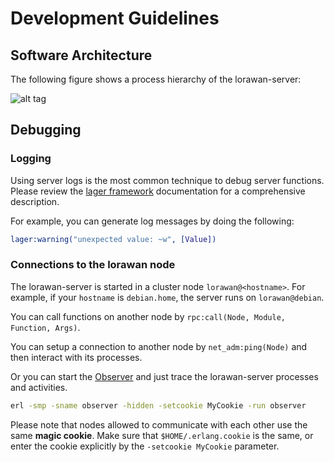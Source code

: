 # Development Guidelines

## Software Architecture

The following figure shows a process hierarchy of the lorawan-server:

![alt tag](https://raw.githubusercontent.com/gotthardp/lorawan-server/master/doc/images/software-architecture.png)


## Debugging

### Logging

Using server logs is the most common technique to debug server functions.
Please review the [lager framework](https://github.com/basho/lager) documentation
for a comprehensive description.

For example, you can generate log messages by doing the following:
```erlang
lager:warning("unexpected value: ~w", [Value])
```

### Connections to the lorawan node

The lorawan-server is started in a cluster node `lorawan@<hostname>`. For example,
if your `hostname` is `debian.home`, the server runs on `lorawan@debian`.

You can call functions on another node by `rpc:call(Node, Module, Function, Args)`.

You can setup a connection to another node by `net_adm:ping(Node)` and then
interact with its processes.

Or you can start the [Observer](http://erlang.org/doc/apps/observer/observer_ug.html)
and just trace the lorawan-server processes and activities.

```bash
erl -smp -sname observer -hidden -setcookie MyCookie -run observer
```

Please note that nodes allowed to communicate with each other use the same
**magic cookie**. Make sure that `$HOME/.erlang.cookie` is the same, or
enter the cookie explicitly by the `-setcookie MyCookie` parameter.
